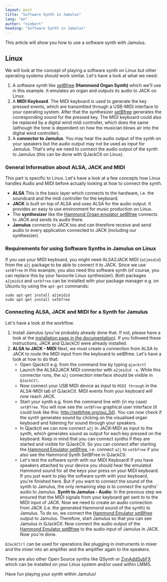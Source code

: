```yaml
---
layout: post
title: "Software Synth in Jamulus"
lang: "en"
author: "niebert"
heading: "Software Synth in Jamulus"
---
```

This article will show you how to use a software synth with Jamulus.

<!--more-->

## Linux
We will look at the concept of playing a software synth on Linux but other operating systems should work similar.
Let's have a look at what we need:
1. A software synth like [setBfree](https://github.com/pantherb/setBfree) **(Hammond Organ Synth)** which we'll use in this example. It emulates an organ and outputs its audio to JACK on Linux.
2. A **MIDI Keyboard**. The MIDI keyboard is used to generate the key pressed events, which are transmitted through a USB-MIDI interface to your operating system. After that the synthesizer [setBfree](https://github.com/pantherb/setBfree) generates the corresponding sound for the pressed key. The MIDI keyboard could also be replaced by a digital wind midi controller, which does the same (although the tone is dependent on how the musician blows air into the digital wind controller).
3. A **connector to Jamulus**. You may hear the audio output of the synth on your speakers but the audio output may not be used as input for Jamulus. That's why we need to connect the audio output of the synth to Jamulus (this can be done with QJackCtl on Linux).

### General Information about ALSA, JACK and MIDI
This part is specific to Linux. Let's have a look at a few concepts how Linux handles Audio and MIDI before actually looking at how to connect the synth.
* **ALSA** This is the basic layer which connects to the hardware, i.e. the soundcard and the midi controller for the keyboard.
* **JACK** is built on top of ALSA and uses ALSA for the audio output. It provides an easy to use environment for music production on Linux.
* The **synthesizer** like the [Hammond Organ emulator setBfree](https://github.com/pantherb/setBfree) connects to JACK and sends its audio there.
* **Jamulus** connects to JACK too and can therefore receive and send audio to every application connected to JACK (including our synthesizer).

### Requirements for using Software Synths in Jamulus on Linux
If you use your MIDI keyboard, you might need ALSA2JACK MIDI (`a2jmidid`) from the `a2j` package to be able to connect it to JACK. Since we use `setBfree` in this example, you also need this software synth (of course, you can replace this by your favourite Linux synthesizer). Both packages `a2jmidid` and `setbfree` can be installed with your package manager e.g. on Ubuntu by using the `apt-get` commands:

```shell
sudo apt-get install a2jmidid
sudo apt-get install setbfree
```

### Connecting ALSA, JACK and MIDI for a Synth for Jamulus
Let's have a look at the workflow.

1. Install Jamulus (you've probably already done that. If not, please have a look at the [installation page in the documentation](/wiki/Getting-Started)). If you followed these instructions, JACK and QJackCtl were already installed.
2. **ALSA to JACK - MIDI** Next, we must create a connection from ALSA to JACK to route the MIDI input from the keyboard to setBfree. Let's have a look at how to do that:
   * Open Qjackctl e.g. from the command line by typing `qjackctl`
   * Launch the ALSA2JACK MIDI connector with `a2jmidid -e`. While this connector runs, the `a2j` connection interface should be visible in `QJackCtl`.
   * Now connect your USB MIDI device as input to `MIDI through` in the ALSA-MIDI tab of QJackCtl. MIDI events from your keyboard will now reach JACK.
   * Start your synth e.g. from the command line with (in my case) `setBfree`. You will now see the `setBfree` graphical user interface (it could look like this: http://setbfree.org/gui_3d). You can now check if the synth generates sound by clicking on the visualised organ keyboard and listening for sound through your speakers.
   * In Qjackctl we can now connect `a2j` in JACK-MIDI as input to the synth, which generates sound as output for each key pressed on the keyboard. Keep in mind that you can connect synths if they are started and visible for QJackCtl. So you can connect after starting the [Hammond Emulator setBfree](https://github.com/pantherb/setBfree), i.e. connect `a2j` to `setbfree` if you also see the Hammond Synth SetBFree in QJackCtl.
   * Let's test the software synth with our MIDI Keyboard! If you have speakers attached to your device you should hear the emulated Hammond sound for all the keys your press on your MIDI keyboard. If you just want to play the software synth with your keyboard, you're finished here. But if you want to connect the sound of the synth to Jamulus, the only remaining step is to connect the synths' audio to Jamulus.
**Synth to Jamulus - Audio**: In the previous step we ensured that the MIDI signals from your keyboard get sent to to the MIDI input of JACK. Now we need to create an audio connection from JACK (i.e. the generated Hammond sound of the synth) to Jamulus. To do so, we connect the [Hammond Emulator setBfree](https://github.com/pantherb/setBfree) output to Jamulus. Therefore, start Jamulus so that you can see Jamulus in QJackCtl. Now connect the audio output of the [Hammond Emulator setBfree](https://github.com/pantherb/setBfree) to the audio input of Jamulus in JACK. Now you're done.

`QJackCtrl` can be used for operations like plugging in instruments in mixer and the mixer into an amplifier and the amplifier again to the speakers.

There are also other Open Source synths like QSynth or [ZynAddSubFX](https://sourceforge.net/projects/zynaddsubfx/) which can be installed on your Linux system and/or used within LMMS.

Have fun playing your synth within Jamulus!
